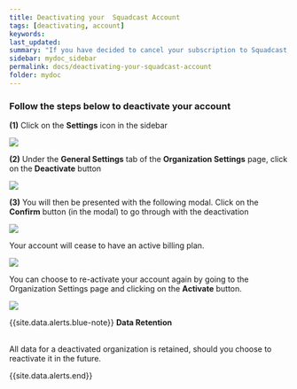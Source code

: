 ```yaml
---
title: Deactivating your  Squadcast Account
tags: [deactivating, account]
keywords: 
last_updated: 
summary: "If you have decided to cancel your subscription to Squadcast, this document will help you understand how to do so"
sidebar: mydoc_sidebar
permalink: docs/deactivating-your-squadcast-account
folder: mydoc
---
```


### Follow the steps below to deactivate your account

**(1)** Click on the **Settings** icon in the sidebar 

![](images/deleting_1.png)

**(2)** Under the **General Settings** tab of the **Organization Settings** page, click on the **Deactivate** button

![](images/deleting_2.png)

**(3)** You will then be presented with the following modal. Click on the **Confirm** button (in the modal) to go through with the deactivation

![](images/deactivate_3.png)

Your account will cease to have an active billing plan. 

![](images/deactivate_4.png)

You can choose to re-activate your account again by going to the Organization Settings page and clicking on the **Activate** button.

![](images/deactivate_5.png)

{{site.data.alerts.blue-note}}
<b>Data Retention</b>
<br/><br/><p>All data for a deactivated organization is retained, should you choose to reactivate it in the future.</p>
{{site.data.alerts.end}}